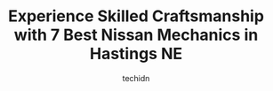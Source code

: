 ---
layout: ampstory
image: https://images.unsplash.com/photo-1580151297944-7c4cedd0c5b2?ixlib=rb-4.0.3&ixid=MnwxMjA3fDB8MHxwaG90by1wYWdlfHx8fGVufDB8fHx8&auto=format&fit=crop&w=640&h=853&q=80
author: techidn
featured: false
description: When it comes to finding reliable automotive experts in Hastings NE, USA, look no further than the 7 best Nissan Mechanic in the area. With their exceptional skills and dedication to providi
title: Experience Skilled Craftsmanship with 7 Best Nissan Mechanics in Hastings NE
cover:
   title: Experience Skilled Craftsmanship with 7 Best Nissan Mechanics in Hastings NE
   subtitle: Rickpate
   background: https://images.unsplash.com/photo-1580151297944-7c4cedd0c5b2?ixlib=rb-4.0.3&ixid=MnwxMjA3fDB8MHxwaG90by1wYWdlfHx8fGVufDB8fHx8&auto=format&fit=crop&w=640&h=853&q=80

pages: 
 - layout: thirds
   top: <h1>#1 Pats Auto Repair & Towing</h1>
   bottom: "<p>Absolutely the best Auto Repair in town. Got my vehicle in, told me what was immediately wrong, fixed it and gave me an awesome price for repairs. Staff were top notch an</p>"
   background: https://www.knot35.com/toplist/wp-content/uploads/2023/06/best-nissan-mechanic-1-in-hastings-ne-1685838405.jpeg
   backgroundblur: true
 - layout: thirds
   top: <h1>#2 Karnes Auto Repair</h1>
   bottom: "<p>623 E 2nd St, Hastings, NE 68901, United States</p>"
   background: https://www.knot35.com/toplist/wp-content/uploads/2023/06/best-nissan-mechanic-2-in-hastings-ne-1685838405.jpeg
   cta:
      link: https://www.knot35.com/toplist/experience-skilled-craftsmanship-with-7-best-nissan-mechanics-in-hastings-ne/
      text: Experience Skilled Craftsmanship with 7 Best Nissan Mechanics in Hastings NE
 - layout: thirds
   top: <h1>#3 Walmart Auto Care Centers</h1>
   bottom: "<p>3803 Osborne Dr W, Hastings, NE 68901, United States</p>"
   background: https://www.knot35.com/toplist/wp-content/uploads/2023/06/best-nissan-mechanic-3-in-hastings-ne-1685838406.jpeg
   cta:
      link: https://www.knot35.com/toplist/experience-skilled-craftsmanship-with-7-best-nissan-mechanics-in-hastings-ne/
      text: Experience Skilled Craftsmanship with 7 Best Nissan Mechanics in Hastings NE
 - layout: thirds
   top: <h1>#4 Ace Automotive Inc</h1>
   bottom: "<p>223 S Hastings Ave, Hastings, NE 68901, United States</p>"
   background: https://images.unsplash.com/photo-1462556791646-c201b8241a94?ixlib=rb-4.0.3&ixid=MnwxMjA3fDB8MHxwaG90by1wYWdlfHx8fGVufDB8fHx8&auto=format&fit=crop&w=640&h=853&q=80
   cta:
      link: https://www.knot35.com/toplist/experience-skilled-craftsmanship-with-7-best-nissan-mechanics-in-hastings-ne/
      text: Experience Skilled Craftsmanship with 7 Best Nissan Mechanics in Hastings NE
 - layout: thirds
   top: <h1>#5 A & A Auto Rental Inc-Kershners Auto Korner</h1>
   bottom: "<p>220 W South St, Hastings, NE 68901, United States</p>"
   background: https://images.unsplash.com/photo-1591393223703-56fe1347ac62?ixlib=rb-4.0.3&ixid=MnwxMjA3fDB8MHxwaG90by1wYWdlfHx8fGVufDB8fHx8&auto=format&fit=crop&w=640&h=853&q=80
   cta:
      link: https://www.knot35.com/toplist/experience-skilled-craftsmanship-with-7-best-nissan-mechanics-in-hastings-ne/
      text: Experience Skilled Craftsmanship with 7 Best Nissan Mechanics in Hastings NE
 - layout: thirds
   top: <h1>#6 Connot Auto Care</h1>
   bottom: "<p>212 N Lexington Ave, Hastings, NE 68901, United States</p>"
   background: https://images.unsplash.com/photo-1527067829737-402993088e6b?ixlib=rb-4.0.3&ixid=MnwxMjA3fDB8MHxwaG90by1wYWdlfHx8fGVufDB8fHx8&auto=format&fit=crop&w=640&h=853&q=80
   cta:
      link: https://www.knot35.com/toplist/experience-skilled-craftsmanship-with-7-best-nissan-mechanics-in-hastings-ne/
      text: Experience Skilled Craftsmanship with 7 Best Nissan Mechanics in Hastings NE
 - layout: thirds
   top: <h1>#7 Snows Car Clinic</h1>
   bottom: "<p>836 S Burlington Ave, Hastings, NE 68901, United States</p>"
   background: https://images.unsplash.com/photo-1615749413727-825b59a857b5?ixlib=rb-4.0.3&ixid=MnwxMjA3fDB8MHxwaG90by1wYWdlfHx8fGVufDB8fHx8&auto=format&fit=crop&w=640&h=853&q=80
   cta:
      link: https://www.knot35.com/toplist/experience-skilled-craftsmanship-with-7-best-nissan-mechanics-in-hastings-ne/
      text: Experience Skilled Craftsmanship with 7 Best Nissan Mechanics in Hastings NE
 - layout: thirds
   middle: Continue reading...
   background: https://images.unsplash.com/photo-1531169509526-f8f1fdaa4a67?ixlib=rb-4.0.3&ixid=MnwxMjA3fDB8MHxwaG90by1wYWdlfHx8fGVufDB8fHx8&auto=format&fit=crop&w=640&h=853&q=80
   cta:
      link: https://www.knot35.com/toplist/experience-skilled-craftsmanship-with-7-best-nissan-mechanics-in-hastings-ne/
      text: Experience Skilled Craftsmanship with 7 Best Nissan Mechanics in Hastings NE
      
---